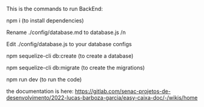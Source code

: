 This is the commands to run BackEnd:

npm i (to install dependencies) 

Rename ./config/database.md to database.js /n

Edit ./config/database.js to your database configs

npm sequelize-cli db:create (to create a database)

npm sequelize-cli db:migrate (to create the migrations)

npm run dev (to run the code)


the documentation is here: https://gitlab.com/senac-projetos-de-desenvolvimento/2022-lucas-barboza-garcia/easy-caixa-doc/-/wikis/home

